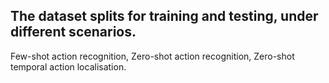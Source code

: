 ## The dataset splits for training and testing, under different scenarios.

Few-shot action recognition, Zero-shot action recognition, Zero-shot temporal action localisation.
